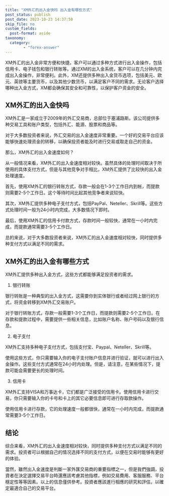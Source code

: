 ```yaml
---
title: "XM外汇的出入金快吗 出入金有哪些方式"
post_status: publish
post_date: 2023-10-23 14:37:50
skip_file: no
custom_fields: 
  post-format: aside
taxonomy:
  category:
        - "forex-answer"
---
```


XM外汇的出入金非常方便和快捷。客户可以通过多种方式进行出入金操作，包括信用卡、电子钱包和银行转账等。通过XM的出入金系统，客户可以在几分钟内完成出入金操作，非常便利。此外，XM还提供多种出入金货币选项，包括美元、欧元、英镑等主要货币，以及其他少数货币，以满足客户不同的需求。无论客户选择哪种出入金方式，XM都会确保其安全和可靠性，以保护客户资金的安全。

## XM外汇的出入金快吗

XM外汇是一家成立于2009年的外汇交易商，总部位于塞浦路斯。该公司提供多种交易工具和账户类型，包括外汇、能源、股票和商品等。

对于大多数投资者来说，外汇交易的出入金速度非常重要。一个好的交易平台应该能够快速处理资金的转移，以确保投资者能及时进行交易或取走自己的资金。

那么，XM外汇的出入金速度如何？

从一般情况来看，XM外汇的出入金速度相对较快。虽然具体的处理时间取决于所使用的具体支付方式，但是与其他竞争对手相比，XM外汇提供了比较快的出入金处理速度。

首先，使用XM外汇的银行转账方式，存款一般会在1-3个工作日内到帐，而提款则需要2-5个工作日。这个等待时间比起其他竞争者来说较快。

其次，XM外汇提供多种电子支付方式，包括PayPal、Neteller、Skrill等。这些方式处理时间一般为24小时内完成，大多数情况下即时。

最后，使用XM外汇的信用卡付款方式，存款时间一般较快，通常在一小时内完成，而提款通常需要3-5个工作日。

总的来说，对于大多数投资者来说，XM外汇的出入金速度相对较快，同时提供多种支付方式以满足不同的需求。

## XM外汇的出入金有哪些方式

XM外汇提供多种出入金方式，这些方式都能够满足投资者的需求。

1. 银行转账

银行转账是一种典型的出入金方式，这需要你到实体银行或者经过网上银行的方式，将资金转移到XM外汇交易账户。

对于银行转账方式，存款一般需要1-3个工作日，而提款则需要2-5个工作日。在存款和提款过程中，需要提供一些相关信息，比如账户名称、账户号码以及银行信息。

2. 电子支付

XM外汇支持多种电子支付方式，包括支付宝、Paypal、Neteller、Skrill等。

使用这些方式，你只需要输入你的电子支付账户信息并进行验证，就可以进行出入金操作。这些支付方式通常在24小时内处理。但是，请注意，在某些情况下，提款可能会需要更长的处理时间。

3. 信用卡

XM外汇支持VISA和万事达卡，它们都是广泛接受的信用卡。使用信用卡进行交易，你只需要输入你的卡号和卡上的其它必要信息即可进行存取款操作。

使用信用卡进行存款，它的处理速度一般都很快，通常在一小时内完成，而提款通常需要3-5个工作日。

## 结论

综合来看，XM外汇的出入金速度相对较快，同时提供多种支付方式以满足不同的需求。投资者可以根据自己的情况选择不同的支付方式，以便在交易时能够有更好的体验。

當然，雖然出入金速度是判斷一家外匯交易商的重要指標之一，但是我們強調，投資者在決定選擇交易平台時還應該考慮其他指標，例如交易費用、客服服務、平台穩定性等等因素。以上的信息僅供參考。投資者應該進行相應的研究和評估，以確定最適合自己的交易平台。